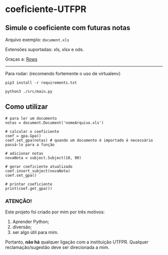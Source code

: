 # coeficiente-UTFPR

## Simule o coeficiente com futuras notas

Arquivo exemplo: `` document.xls ``

Extensões suportadas: xls, xlsx e ods. 

Graças a: [Rows](https://github.com/turicas/rows)

---

Para rodar: (recomendo fortemente o uso de virtualenv)
```
pip3 install -r requirements.txt

python3 ./src/main.py

```

## Como utilizar
    # para ler um documento
    notas = document.Document('nomeArquivo.xls')

    # calcular o coeficiente
    coef = gpa.Gpa()
    coef.set_gpa(notas) # quando um documento é importado é necessário passá-lo para a função

    # adicionar notas
    novaNota = subject.Subject(10, 90)

    # gerar coeficiente atualizado
    coef.insert_subject(novaNota)
    coef.set_gpa()

    # printar coeficiente
    print(coef.get_gpa())

### ATENÇÃO! 

Este projeto foi criado por mim por três motivos:
 
1. Aprender Python;
2. diversão;
3. ser algo útil para mim.

Portanto, **não há** qualquer ligação com a instituição UTFPR. Qualquer
reclamação/sugestão deve ser direcionada a mim.
